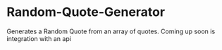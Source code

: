 # Random-Quote-Generator
Generates a Random Quote from an array of quotes.
Coming up soon is integration with an api
